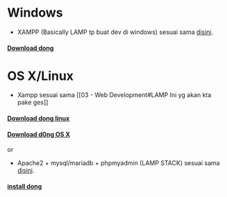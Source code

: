 # Windows
- XAMPP (Basically LAMP tp buat dev di windows) sesuai sama [disini](../00%20-%20-Intro/03%20-%20Web%20Development#lamp-ini-yg-akan-kta-pake-ges]).
#### [Download dong](https://www.apachefriends.org/xampp-files/7.4.16/xampp-windows-x64-7.4.16-0-VC15-installer.exe)

# OS X/Linux
- Xampp sesuai sama [[03 - Web Development#LAMP Ini yg akan kta pake ges]]
#### [Download dong linux](https://www.apachefriends.org/xampp-files/7.4.16/xampp-linux-x64-7.4.16-0-installer.run) 

#### [Download d0ng OS X](https://www.apachefriends.org/xampp-files/7.4.16/xampp-osx-7.4.16-0-installer.dmg)
or
- Apache2 + mysql/mariadb + phpmyadmin (LAMP STACK) sesuai sama [disini](../00%20-%20-Intro/03%20-%20Web%20Development#lamp-ini-yg-akan-kta-pake-ges]).
#### [install dong](https://www.digitalocean.com/community/tutorials/how-to-install-linux-apache-mysql-php-lamp-stack-on-ubuntu-20-04)
